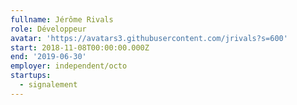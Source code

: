 ```yaml
---
fullname: Jérôme Rivals
role: Développeur
avatar: 'https://avatars3.githubusercontent.com/jrivals?s=600'
start: 2018-11-08T00:00:00.000Z
end: '2019-06-30'
employer: independent/octo
startups:
  - signalement
---
```


